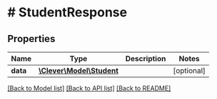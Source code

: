# # StudentResponse

## Properties

Name | Type | Description | Notes
------------ | ------------- | ------------- | -------------
**data** | [**\Clever\Model\Student**](Student.md) |  | [optional]

[[Back to Model list]](../../README.md#models) [[Back to API list]](../../README.md#endpoints) [[Back to README]](../../README.md)
